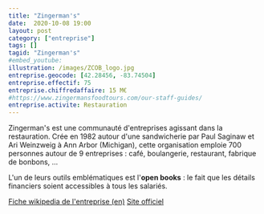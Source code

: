 ```yaml
---
title: "Zingerman's"
date:  2020-10-08 19:00
layout: post
category: ["entreprise"]
tags: []
tagid: "Zingerman's"
#embed_youtube:
illustration: /images/ZCOB_logo.jpg
entreprise.geocode: [42.28456, -83.74504]
entreprise.effectif: 75
entreprise.chiffredaffaire: 15 M€
#https://www.zingermansfoodtours.com/our-staff-guides/
entreprise.activite: Restauration
---
```

Zingerman's est une communauté d'entreprises agissant dans la restauration. Crée en 1982 autour d'une sandwicherie par Paul Saginaw et Ari Weinzweig à Ann Arbor (Michigan), cette organisation emploie 700 personnes autour de 9 entreprises : café, boulangerie, restaurant, fabrique de bonbons, ...

L'un de leurs outils emblématiques est l'**open books** : le fait que les détails financiers soient accessibles à tous les salariés.

[Fiche wikipedia de l'entreprise (en)](https://en.wikipedia.org/wiki/Zingerman%27s)
[Site officiel](https://www.zingermanscommunity.com/)

